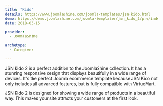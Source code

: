 ```yaml
---
title: "Kido"
details: https://www.joomlashine.com/joomla-templates/jsn-kido.html
demo: https://demo.joomlashine.com/joomla-templates/jsn_kido_2/pro/index.php
date: 2018-03-15

provider: 
  - JoomlaShine

archetype:
  - Caregiver
  
---
```


JSN Kido 2 is a perfect addition to the JoomlaShine collection. It has a stunning responsive design that displays beautifully in a wide range of devices. It's the perfect Joomla ecommerce template because JSN Kido not only includes all advanced features, but is fully compatible with VirtueMart.

JSN Kido 2 is designed for showing a wide range of products in a beautiful way. This makes your site attracts your customers at the first look.